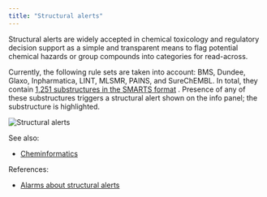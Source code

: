 ```yaml
---
title: "Structural alerts"
---
```


Structural alerts are widely accepted in chemical toxicology and regulatory decision support as a simple and transparent
means to flag potential chemical hazards or group compounds into categories for read-across.

Currently, the following rule sets are taken into account: BMS, Dundee, Glaxo, Inpharmatica, LINT, MLSMR, PAINS, and
SureChEMBL. In total, they contain
[1,251 substructures in the SMARTS format](https://raw.githubusercontent.com/PatWalters/rd_filters/5f70235b387baa39669f25d95079e5dfec49a47c/rd_filters/data/alert_collection.csv)
. Presence of any of these substructures triggers a structural alert shown on the info panel; the substructure is
highlighted.

![Structural alerts](../../../uploads/chem/structural-alerts.png "Structural alerts")

See also:

* [Cheminformatics](../chem.md)

References:

* [Alarms about structural alerts](https://www.ncbi.nlm.nih.gov/pmc/articles/PMC5423727/)
